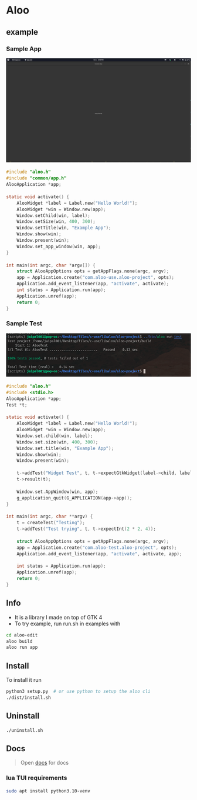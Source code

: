 # Aloo

## example

### Sample App

<!-- markdownlint-disable MD010 -->
<img alt="App" src="assets/sample-app.png" float="right" />

```c
#include "aloo.h"
#include "common/app.h"
AlooApplication *app;

static void activate() {
	AlooWidget *label = Label.new("Hello World!");
	AlooWidget *win = Window.new(app);
	Window.setChild(win, label);
	Window.setSize(win, 400, 300);
	Window.setTitle(win, "Example App");
	Window.show(win);
	Window.present(win);
	Window.set_app_window(win, app);
}

int main(int argc, char *argv[]) {
	struct AlooAppOptions opts = getAppFlags.none(argc, argv);
	app = Application.create("com.aloo-use.aloo-project", opts);
	Application.add_event_listener(app, "activate", activate);
	int status = Application.run(app);
	Application.unref(app);
	return 0;
}
```

### Sample Test

<img alt="Test" src="assets/sample-test.png" float="right" />

```c
#include "aloo.h"
#include <stdio.h>
AlooApplication *app;
Test *t;

static void activate() {
	AlooWidget *label = Label.new("Hello World!");
	AlooWidget *win = Window.new(app);
	Window.set.child(win, label);
	Window.set.size(win, 400, 300);
	Window.set.title(win, "Example App");
	Window.show(win);
	Window.present(win);

	t->addTest("Widget Test", t, t->expectGtkWidget(label->child, label));
	t->result(t);

	Window.set.AppWindow(win, app);
	g_application_quit(G_APPLICATION(app->app));
}

int main(int argc, char **argv) {
	t = createTest("Testing");
	t->addTest("Test trying", t, t->expectInt(2 * 2, 4));

	struct AlooAppOptions opts = getAppFlags.none(argc, argv);
	app = Application.create("com.aloo-test.aloo-project", opts);
	Application.add_event_listener(app, "activate", activate, app);

	int status = Application.run(app);
	Application.unref(app);
	return 0;
}
```

## Info

- It is a library I made on top of GTK 4
- To try example, run run.sh in examples with

```bash
cd aloo-edit
aloo build
aloo run app
```

## Install

To install it run

```bash
python3 setup.py  # or use python to setup the aloo cli
./dist/install.sh
```

## Uninstall

```bash
./uninstall.sh
```

## Docs

> Open [docs](docs/index.md) for docs

### lua TUI requirements

```bash
sudo apt install python3.10-venv
```
